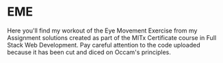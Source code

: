 # EME

Here you'll find my workout of the Eye Movement Exercise from my Assignment solutions created as part of the MITx Certificate course in Full Stack Web Development. Pay careful attention to the code uploaded because it has been cut and diced on Occam's principles. 
